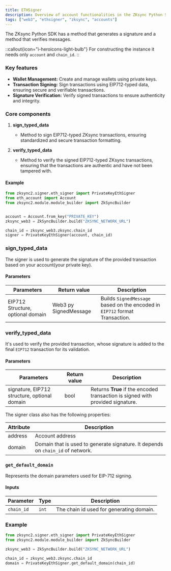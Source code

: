 ```yaml
---
title: ETHSigner
description: Overview of account functionalities in the ZKsync Python SDK.
tags: ["web3", "ethsigner", "zksync", "accounts"]
---
```


The ZKsync Python SDK has a method that generates a signature and a method that verifies messages.

::callout{icon="i-heroicons-light-bulb"}
For constructing the instance it needs only `account` and `chain_id`.
::

### Key features

- **Wallet Management:** Create and manage wallets using private keys.
- **Transaction Signing:** Sign transactions using EIP712-typed data, ensuring secure and verifiable transactions.
- **Signature Verification:** Verify signed transactions to ensure authenticity and integrity.

### Core components

1. **sign_typed_data**
   - Method to sign EIP712-typed ZKsync transactions, ensuring standardized and secure transaction formatting.

2. **verify_typed_data**
   - Method to verify the signed EIP712-typed ZKsync transactions, ensuring that the transactions are authentic and
   have not been tampered with.

#### Example

```python
from zksync2.signer.eth_signer import PrivateKeyEthSigner
from eth_account import Account
from zksync2.module.module_builder import ZkSyncBuilder


account = Account.from_key("PRIVATE_KEY")
zksync_web3 = ZkSyncBuilder.build("ZKSYNC_NETWORK_URL")

chain_id = zksync_web3.zksync.chain_id
signer = PrivateKeyEthSigner(account, chain_id)

```

### sign_typed_data

The signer is used to generate the signature of the provided transaction based on your account(your private key).

#### Parameters

| Parameters                        | Return value          | Description                                                                 |
| --------------------------------- | --------------------- | --------------------------------------------------------------------------- |
| EIP712 Structure, optional domain | Web3 py SignedMessage | Builds `SignedMessage` based on the encoded in `EIP712` format Transaction. |

### verify_typed_data

It's used to verify the provided transaction, whose signature is added to the final `EIP712` transaction for its validation.

#### Parameters

| Parameters                                   | Return value | Description                                                                    |
| -------------------------------------------- | ------------ | ------------------------------------------------------------------------------ |
| signature, EIP712 structure, optional domain | bool         | Returns **True** if the encoded transaction is signed with provided signature. |

The signer class also has the following properties:

| Attribute | Description                                                                     |
| --------- | ------------------------------------------------------------------------------- |
| address   | Account address                                                                 |
| domain    | Domain that is used to generate signature. It depends on `chain_id` of network. |

### `get_default_domain`

Represents the domain parameters used for EIP-712 signing.

#### Inputs

| Parameter  | Type  | Description                              |
|------------|-------|------------------------------------------|
| `chain_id` | `int` | The chain id used for generating domain. |

### Example

```python
from zksync2.signer.eth_signer import PrivateKeyEthSigner
from zksync2.module.module_builder import ZkSyncBuilder

zksync_web3 = ZkSyncBuilder.build("ZKSYNC_NETWORK_URL")

chain_id = zksync_web3.zksync.chain_id
domain = PrivateKeyEthSigner.get_default_domain(chain_id)
```
